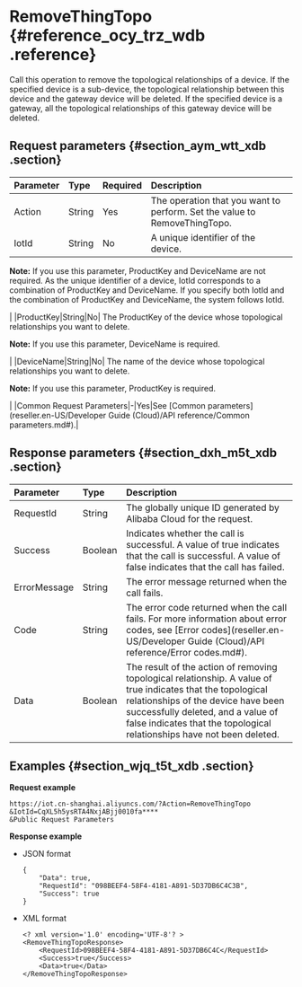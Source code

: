 # RemoveThingTopo {#reference_ocy_trz_wdb .reference}

Call this operation to remove the topological relationships of a device. If the specified device is a sub-device, the topological relationship between this device and the gateway device will be deleted. If the specified device is a gateway, all the topological relationships of this gateway device will be deleted.

## Request parameters {#section_aym_wtt_xdb .section}

|Parameter|Type|Required|Description|
|:--------|:---|:-------|:----------|
|Action|String|Yes|The operation that you want to perform. Set the value to RemoveThingTopo.|
|IotId|String|No| A unique identifier of the device.

 **Note:** If you use this parameter, ProductKey and DeviceName are not required. As the unique identifier of a device, IotId corresponds to a combination of ProductKey and DeviceName. If you specify both IotId and the combination of ProductKey and DeviceName, the system follows IotId.

 |
|ProductKey|String|No| The ProductKey of the device whose topological relationships you want to delete.

 **Note:** If you use this parameter, DeviceName is required.

 |
|DeviceName|String|No| The name of the device whose topological relationships you want to delete.

 **Note:** If you use this parameter, ProductKey is required.

 |
|Common Request Parameters|-|Yes|See [Common parameters](reseller.en-US/Developer Guide (Cloud)/API reference/Common parameters.md#).|

## Response parameters {#section_dxh_m5t_xdb .section}

|Parameter|Type|Description|
|:--------|:---|:----------|
|RequestId|String|The globally unique ID generated by Alibaba Cloud for the request.|
|Success|Boolean|Indicates whether the call is successful. A value of true indicates that the call is successful. A value of false indicates that the call has failed.|
|ErrorMessage|String|The error message returned when the call fails.|
|Code|String|The error code returned when the call fails. For more information about error codes, see [Error codes](reseller.en-US/Developer Guide (Cloud)/API reference/Error codes.md#).|
|Data|Boolean|The result of the action of removing topological relationship. A value of true indicates that the topological relationships of the device have been successfully deleted, and a value of false indicates that the topological relationships have not been deleted.|

## Examples {#section_wjq_t5t_xdb .section}

**Request example**

```
https://iot.cn-shanghai.aliyuncs.com/?Action=RemoveThingTopo
&IotId=CqXL5h5ysRTA4NxjABjj0010fa****
&Public Request Parameters
```

**Response example**

-   JSON format

    ```
    {
        "Data": true,
        "RequestId": "098BEEF4-58F4-4181-A891-5D37DB6C4C3B",
        "Success": true
    }
    ```

-   XML format

    ```
    <? xml version='1.0' encoding='UTF-8'? >
    <RemoveThingTopoResponse>
        <RequestId>098BEEF4-58F4-4181-A891-5D37DB6C4C</RequestId>
        <Success>true</Success>
        <Data>true</Data>
    </RemoveThingTopoResponse>
    ```


